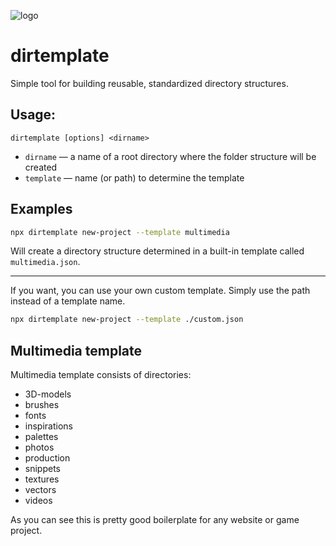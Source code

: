 ![logo](https://realhe.ro/img/logo.svg "Realhe.ro")

# dirtemplate

Simple tool for building reusable, standardized directory structures. 

## Usage:

```
dirtemplate [options] <dirname>
```

* `dirname` — a name of a root directory where the folder structure will be created
* `template` — name (or path) to determine the template

## Examples

```bash
npx dirtemplate new-project --template multimedia
```

Will create a directory structure determined in a built-in template called `multimedia.json`. 

---

If you want, you can use your own custom template. Simply use the path instead of a template name. 

```bash
npx dirtemplate new-project --template ./custom.json
```

## Multimedia template

Multimedia template consists of directories:

* 3D-models
* brushes
* fonts
* inspirations
* palettes
* photos
* production
* snippets
* textures
* vectors
* videos

As you can see this is pretty good boilerplate for any website or game project.
